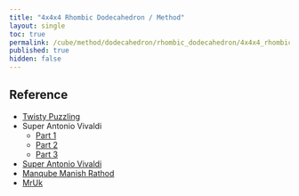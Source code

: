 ```yaml
---
title: "4x4x4 Rhombic Dodecahedron / Method"
layout: single
toc: true
permalink: /cube/method/dodecahedron/rhombic_dodecahedron/4x4x4_rhombic_dodecahedron/method
published: true
hidden: false
---
```


<head>
  <base target="_blank">
</head>



## Reference

- [Twisty Puzzling](https://youtu.be/c8aK9DTzfWg)
- Super Antonio Vivaldi
  - [Part 1](https://youtu.be/d4tMVFpSDdo)
  - [Part 2](https://youtu.be/HX6el-p3PKg)
  - [Part 3](https://youtu.be/NG_B4RtSzUQ)
- [Super Antonio Vivaldi](https://youtu.be/JgWMNfkZmIE)
- [Manqube Manish Rathod](https://youtu.be/T4JHeZna3NA)
- [MrUk](https://youtu.be/W8pCZftNDr8)